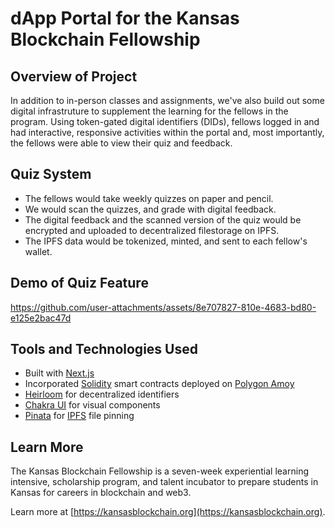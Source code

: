 # dApp Portal for the Kansas Blockchain Fellowship

## Overview of Project
In addition to in-person classes and assignments, we've also build out some digital infrastruture to supplement the learning for the fellows in the program. Using token-gated digital identifiers (DIDs), fellows logged in and had interactive, responsive activities within the portal and, most importantly, the fellows were able to view their quiz and feedback.

## Quiz System
- The fellows would take weekly quizzes on paper and pencil.
- We would scan the quizzes, and grade with digital feedback.
- The digital feedback and the scanned version of the quiz would be encrypted and uploaded to decentralized filestorage on IPFS.
- The IPFS data would be tokenized, minted, and sent to each fellow's wallet. 

## Demo of Quiz Feature
https://github.com/user-attachments/assets/8e707827-810e-4683-bd80-e125e2bac47d

## Tools and Technologies Used
- Built with [Next.js](https://nextjs.org)
- Incorporated [Solidity](https://soliditylang.org/) smart contracts deployed on [Polygon Amoy](https://polygon.technology/)
- [Heirloom](https://heirloom.io/) for decentralized identifiers
- [Chakra UI](https://v2.chakra-ui.com/) for visual components
- [Pinata](https://pinata.cloud) for [IPFS](https://ipfs.tech/) file pinning

## Learn More
The Kansas Blockchain Fellowship is a seven-week experiential learning intensive, scholarship program, and talent incubator to prepare students in Kansas for careers in blockchain and web3.

Learn more at [https://kansasblockchain.org](https://kansasblockchain.org).
